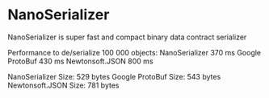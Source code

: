 # NanoSerializer
NanoSerializer is super fast and compact binary data contract serializer

Performance to de/serialize 100 000 objects:
NanoSerializer	370 ms
Google ProtoBuf	430 ms
Newtonsoft.JSON	800 ms

NanoSerializer Size:  529 bytes
Google ProtoBuf Size: 543 bytes
Newtonsoft.JSON Size: 781 bytes

